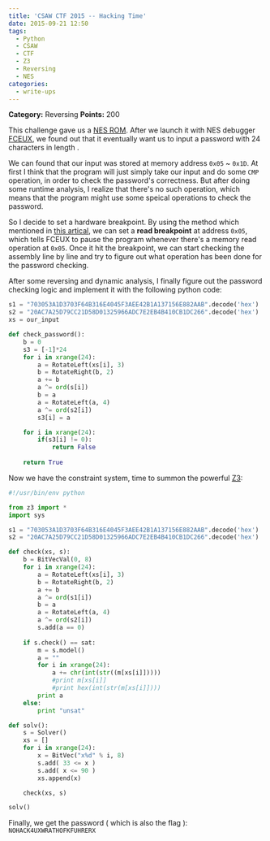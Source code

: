 ```yaml
---
title: 'CSAW CTF 2015 -- Hacking Time'
date: 2015-09-21 12:50
tags:
  - Python
  - CSAW
  - CTF
  - Z3
  - Reversing
  - NES
categories:
  - write-ups
---
```

**Category:** Reversing
**Points:** 200

This challenge gave us a [NES ROM](https://github.com/ctfs/write-ups-2015/blob/master/csaw-ctf-2015/reverse/hacking-time-200/HackingTime_03e852ace386388eb88c39a02f88c773.nes). After we launch it with NES debugger [FCEUX](http://sourceforge.net/projects/fceultra/?source=typ_redirect), we found out that it eventually want us to input a password with 24 characters in length .

<!-- more -->

We can found that our input was stored at memory address `0x05` ~ `0x1D`. At first I think that the program will just simply take our input and do some `CMP` operation, in order to check the password's correctness. But after doing some runtime analysis, I realize that there's no such operation, which means that the program might use some speical operations to check the password.  

So I decide to set a hardware breakpoint. By using the method which mentioned in [this artical](http://archive.rpgclassics.com/subsites/twit/docs/text/), we can set a **read breakpoint** at address `0x05`, which tells FCEUX to pause the program whenever there's a memory read operation at `0x05`. Once it hit the breakpoint, we can start checking the assembly line by line and try to figure out what operation has been done for the password checking.  

After some reversing and dynamic analysis, I finally figure out the password checking logic and implement it with the following python code:

```python
s1 = "703053A1D3703F64B316E4045F3AEE42B1A137156E882AAB".decode('hex')
s2 = "20AC7A25D79CC21D58D01325966ADC7E2EB4B410CB1DC266".decode('hex')
xs = our_input

def check_password():
	b = 0
	s3 = [-1]*24
	for i in xrange(24):
		a = RotateLeft(xs[i], 3)
		b = RotateRight(b, 2)
		a += b
		a ^= ord(s[i])
		b = a
		a = RotateLeft(a, 4)
		a ^= ord(s2[i])
		s3[i] = a

	for i in xrange(24):
		if(s3[i] != 0):
			return False
	
	return True
```

Now we have the constraint system, time to summon the powerful [Z3](https://github.com/Z3Prover/z3):  

```python
#!/usr/bin/env python

from z3 import *
import sys

s1 = "703053A1D3703F64B316E4045F3AEE42B1A137156E882AAB".decode('hex')
s2 = "20AC7A25D79CC21D58D01325966ADC7E2EB4B410CB1DC266".decode('hex')

def check(xs, s):
    b = BitVecVal(0, 8)
    for i in xrange(24):
        a = RotateLeft(xs[i], 3)
        b = RotateRight(b, 2)
        a += b
        a ^= ord(s1[i])
        b = a
        a = RotateLeft(a, 4)
        a ^= ord(s2[i])
        s.add(a == 0)
    
    if s.check() == sat:
        m = s.model()
        a = ""
        for i in xrange(24):
            a += chr(int(str((m[xs[i]]))))
            #print m[xs[i]]
            #print hex(int(str(m[xs[i]])))
        print a
    else:
        print "unsat"

def solv():
    s = Solver()
    xs = []
    for i in xrange(24):
        x = BitVec("x%d" % i, 8)
        s.add( 33 <= x )
        s.add( x <= 90 )
        xs.append(x)

    check(xs, s)

solv()

```  

Finally, we get the password ( which is also the flag ): `NOHACK4UXWRATHOFKFUHRERX`

